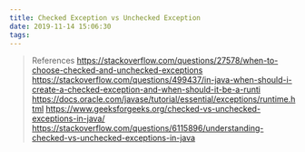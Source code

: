 ```yaml
---
title: Checked Exception vs Unchecked Exception
date: 2019-11-14 15:06:30
tags:
---
```


> References
> https://stackoverflow.com/questions/27578/when-to-choose-checked-and-unchecked-exceptions
> https://stackoverflow.com/questions/499437/in-java-when-should-i-create-a-checked-exception-and-when-should-it-be-a-runti
> https://docs.oracle.com/javase/tutorial/essential/exceptions/runtime.html
> https://www.geeksforgeeks.org/checked-vs-unchecked-exceptions-in-java/
> https://stackoverflow.com/questions/6115896/understanding-checked-vs-unchecked-exceptions-in-java